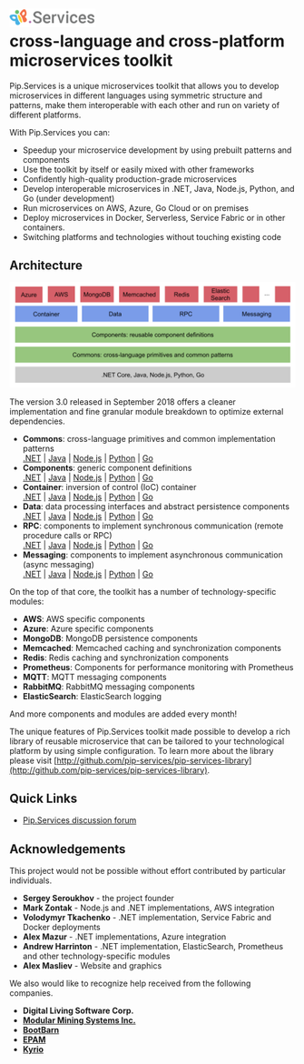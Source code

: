 # <img src="https://github.com/pip-services/pip-services/blob/master/design/Logo.png" alt="Pip.Services Logo" style="max-width:30%"> <br/> cross-language and cross-platform microservices toolkit

Pip.Services is a unique microservices toolkit that allows you to develop microservices
in different languages using symmetric structure and patterns, make them interoperable with each other
and run on variety of different platforms.

With Pip.Services you can:
- Speedup your microservice development by using prebuilt patterns and components
- Use the toolkit by itself or easily mixed with other frameworks
- Confidently high-quality production-grade microservices
- Develop interoperable microservices in .NET, Java, Node.js, Python, and Go (under development)
- Run microservices on AWS, Azure, Go Cloud or on premises
- Deploy microservices in Docker, Serverless, Service Fabric or in other containers.
- Switching platforms and technologies without touching existing code

<!--
To unleash that potential, microservices developed using Pip.Services toolkit often employ componentized design:

<p align="center">
  <img alt="Microservice Design" src="design/MicroserviceDesign.png">
</p>
-->

## Architecture

<p align="center">
  <img alt="Toolkit Architecture" src="design/ToolkitArchitecture.png">
</p>

The version 3.0 released in September 2018 offers a cleaner implementation and fine granular 
module breakdown to optimize external dependencies.

- **Commons**: cross-language primitives and common implementation patterns
  <br/>
  [.NET](http://github.com/pip-services-dotnet/pip-services-commons-dotnet) | 
  [Java](http://github.com/pip-services-java/pip-services-commons-java) | 
  [Node.js](http://github.com/pip-services-node/pip-services-commons-node) | 
  [Python](http://github.com/pip-services-python/pip-services-commons-python) | 
  [Go](http://github.com/pip-services-go/pip-services-commons-go)
- **Components**: generic component definitions
  <br/>
  [.NET](http://github.com/pip-services-dotnet/pip-services-components-dotnet) | 
  [Java](http://github.com/pip-services-java/pip-services-components-java) | 
  [Node.js](http://github.com/pip-services-node/pip-services-components-node) | 
  [Python](http://github.com/pip-services-python/pip-services-components-python) | 
  [Go](http://github.com/pip-services-go/pip-services-components-go)
- **Container**: inversion of control (IoC) container
  <br/>
  [.NET](http://github.com/pip-services-dotnet/pip-services-container-dotnet) | 
  [Java](http://github.com/pip-services-java/pip-services-container-java) | 
  [Node.js](http://github.com/pip-services-node/pip-services-container-node) | 
  [Python](http://github.com/pip-services-python/pip-services-container-python) | 
  [Go](http://github.com/pip-services-go/pip-services-container-go)
- **Data**: data processing interfaces and abstract persistence components
  <br/>
  [.NET](http://github.com/pip-services-dotnet/pip-services-data-dotnet) | 
  [Java](http://github.com/pip-services-java/pip-services-data-java) | 
  [Node.js](http://github.com/pip-services-node/pip-services-data-node) | 
  [Python](http://github.com/pip-services-python/pip-services-data-python) | 
  [Go](http://github.com/pip-services-go/pip-services-data-go)
- **RPC**: components to implement synchronous communication (remote procedure calls or RPC)
  <br/>
  [.NET](http://github.com/pip-services-dotnet/pip-services-rpc-dotnet) | 
  [Java](http://github.com/pip-services-java/pip-services-rpc-java) | 
  [Node.js](http://github.com/pip-services-node/pip-services-rpc-node) | 
  [Python](http://github.com/pip-services-python/pip-services-rpc-python) | 
  [Go](http://github.com/pip-services-go/pip-services-rpc-go)
- **Messaging**: components to implement asynchronous communication (async messaging)
  <br/>
  [.NET](http://github.com/pip-services-dotnet/pip-services-messaging-dotnet) | 
  [Java](http://github.com/pip-services-java/pip-services-messaging-java) | 
  [Node.js](http://github.com/pip-services-node/pip-services-messaging-node) | 
  [Python](http://github.com/pip-services-python/pip-services-messaging-python) | 
  [Go](http://github.com/pip-services-go/pip-services-messaging-go)

On the top of that core, the toolkit has a number of technology-specific modules:
- **AWS**: AWS specific components
- **Azure**: Azure specific components
- **MongoDB**: MongoDB persistence components
- **Memcached**: Memcached caching and synchronization components
- **Redis**: Redis caching and synchronization components
- **Prometheus**: Components for performance monitoring with Prometheus
- **MQTT**: MQTT messaging components
- **RabbitMQ**: RabbitMQ messaging components
- **ElasticSearch**: ElasticSearch logging

And more components and modules are added every month!

The unique features of Pip.Services toolkit made possible to develop a rich library of reusable microservice
that can be tailored to your technological platform by using simple configuration.
To learn more about the library please visit [http://github.com/pip-services/pip-services-library](http://github.com/pip-services/pip-services-library).

## Quick Links

- [Pip.Services discussion forum](https://groups.google.com/forum/#!forum/pip-services)

## Acknowledgements

This project would not be possible without effort contributed by particular individuals.

- **Sergey Seroukhov** - the project founder
- **Mark Zontak** - Node.js and .NET implementations, AWS integration
- **Volodymyr Tkachenko** - .NET implementation, Service Fabric and Docker deployments
- **Alex Mazur** - .NET implementations, Azure integration
- **Andrew Harrinton** - .NET implementation, ElasticSearch, Prometheus and other technology-specific modules
- **Alex Masliev** - Website and graphics

We also would like to recognize help received from the following companies.

- **Digital Living Software Corp.**
- [**Modular Mining Systems Inc.**](http://www.mmsi.com)
- [**BootBarn**](http://www.bootbarn.com)
- [**EPAM**](http://www.epam.com)
- [**Kyrio**](http://www.kyrio.com)
